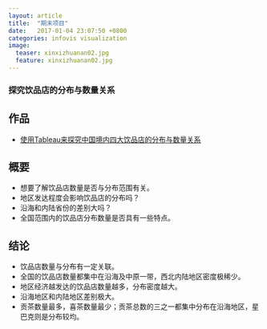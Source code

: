 ```yaml
---
layout: article
title:  "期末项目"
date:   2017-01-04 23:07:50 +0800
categories: infovis visualization
image:
  teaser: xinxizhuanan02.jpg
  feature: xinxizhuanan02.jpg
---
```

### 探究饮品店的分布与数量关系

## 作品
- <a href="https://public.tableau.com/profile/koujii#!/vizhome/3_0_9/1_2" target="_blank">使用Tableau来探究中国境内四大饮品店的分布与数量关系</a>


## 概要
- 想要了解饮品店数量是否与分布范围有关。
- 地区发达程度会影响饮品店的分布吗？
- 沿海和内陆省份的差别大吗？
- 全国范围内的饮品店分布数量是否具有一些特点。

## 结论
- 饮品店数量与分布有一定关联。
- 全国的饮品店数量都集中在沿海及中原一带，西北内陆地区密度极稀少。
- 地区经济越发达的饮品店数量越多，分布密度越大。
- 沿海地区和内陆地区差别极大。
- 贡茶数量最多，喜茶数量最少；贡茶总数的三之一都集中分布在沿海地区，星巴克则是分布较均。
